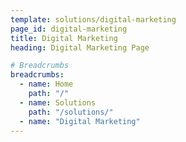 ```yaml
---
template: solutions/digital-marketing
page_id: digital-marketing
title: Digital Marketing
heading: Digital Marketing Page

# Breadcrumbs
breadcrumbs:
  - name: Home
    path: "/"
  - name: Solutions
    path: "/solutions/"
  - name: "Digital Marketing"
---
```

